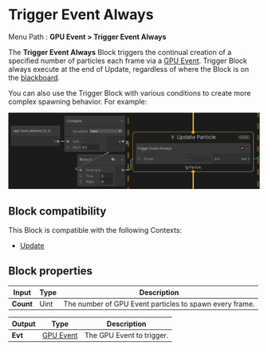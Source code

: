 # Trigger Event Always

Menu Path : **GPU Event > Trigger Event Always**

The **Trigger Event Always** Block triggers the continual creation of a specified number of particles each frame via a [GPU Event](Context-GPUEvent.md). Trigger Block always execute at the end of Update, regardless of where the Block is on the [blackboard](Blackboard.md).



You can also use the Trigger Block with various conditions to create more complex spawning behavior. For example:

![](Images/Block-TriggerEventAlwaysExample.png)

## Block compatibility

This Block is compatible with the following Contexts:

- [Update](Context-Update.md)

## Block properties

| **Input** | **Type** | **Description**                                         |
| --------- | -------- | ------------------------------------------------------- |
| **Count** | Uint     | The number of GPU Event particles to spawn every frame. |

| **Output** | **Type**                         | **Description**           |
| ---------- | -------------------------------- | ------------------------- |
| **Evt**    | [GPU Event](Context-GPUEvent.md) | The GPU Event to trigger. |
